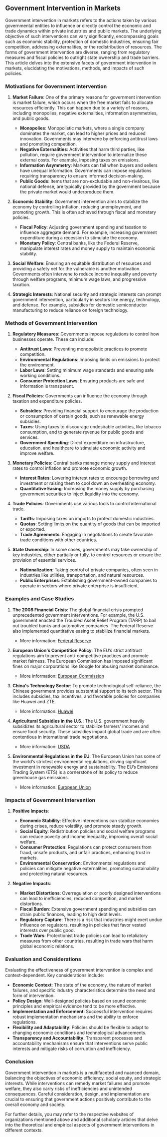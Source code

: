 ## Government Intervention in Markets

Government intervention in markets refers to the actions taken by various governmental entities to influence or directly control the economic and trade dynamics within private industries and public markets. The underlying objective of such interventions can vary significantly, encompassing goals such as economic stability, protection of domestic industries, ensuring fair competition, addressing externalities, or the redistribution of resources. The forms of government intervention are diverse, ranging from regulatory measures and fiscal policies to outright state ownership and trade barriers. This article delves into the extensive facets of government intervention in markets, elucidating the motivations, methods, and impacts of such policies.

### Motivations for Government Intervention

1. **Market Failure**: One of the primary reasons for government intervention is market failure, which occurs when the free market fails to allocate resources efficiently. This can happen due to a variety of reasons, including monopolies, negative externalities, information asymmetries, and public goods.

    - **Monopolies**: Monopolistic markets, where a single company dominates the market, can lead to higher prices and reduced innovation. Governments may intervene by enforcing antitrust laws and promoting competition.
    - **Negative Externalities**: Activities that harm third parties, like pollution, require government intervention to internalize these external costs. For example, imposing taxes on emissions.
    - **Information Asymmetry**: Markets can fail when buyers and sellers have unequal information. Governments can impose regulations requiring transparency to ensure informed decision-making.
    - **Public Goods**: Items that are non-excludable and non-rivalrous, like national defense, are typically provided by the government because the private market would underproduce them.

2. **Economic Stability**: Government intervention aims to stabilize the economy by controlling inflation, reducing unemployment, and promoting growth. This is often achieved through fiscal and monetary policies.

    - **Fiscal Policy**: Adjusting government spending and taxation to influence aggregate demand. For example, increasing government expenditure during a recession to stimulate the economy.
    - **Monetary Policy**: Central banks, like the Federal Reserve, manipulate interest rates and money supply to maintain economic stability.

3. **Social Welfare**: Ensuring an equitable distribution of resources and providing a safety net for the vulnerable is another motivation. Governments often intervene to reduce income inequality and poverty through welfare programs, minimum wage laws, and progressive taxation.

4. **Strategic Interests**: National security and strategic interests can prompt government intervention, particularly in sectors like energy, technology, and defense. For example, subsidies for domestic semiconductor manufacturing to reduce reliance on foreign technology.

### Methods of Government Intervention

1. **Regulatory Measures**: Governments impose regulations to control how businesses operate. These can include:

    - **Antitrust Laws**: Preventing monopolistic practices to promote competition.
    - **Environmental Regulations**: Imposing limits on emissions to protect the environment.
    - **Labor Laws**: Setting minimum wage standards and ensuring safe working conditions.
    - **Consumer Protection Laws**: Ensuring products are safe and information is transparent.

2. **Fiscal Policies**: Governments can influence the economy through taxation and expenditure policies.

    - **Subsidies**: Providing financial support to encourage the production or consumption of certain goods, such as renewable energy subsidies.
    - **Taxes**: Using taxes to discourage undesirable activities, like tobacco consumption, and to generate revenue for public goods and services.
    - **Government Spending**: Direct expenditure on infrastructure, education, and healthcare to stimulate economic activity and improve welfare.

3. **Monetary Policies**: Central banks manage money supply and interest rates to control inflation and promote economic growth.

    - **Interest Rates**: Lowering interest rates to encourage borrowing and investment or raising them to cool down an overheating economy.
    - **Quantitative Easing**: Increasing the money supply by purchasing government securities to inject liquidity into the economy.

4. **Trade Policies**: Governments use various tools to control international trade.

    - **Tariffs**: Imposing taxes on imports to protect domestic industries.
    - **Quotas**: Setting limits on the quantity of goods that can be imported or exported.
    - **Trade Agreements**: Engaging in negotiations to create favorable trade conditions with other countries.

5. **State Ownership**: In some cases, governments may take ownership of key industries, either partially or fully, to control resources or ensure the provision of essential services.

    - **Nationalization**: Taking control of private companies, often seen in industries like utilities, transportation, and natural resources.
    - **Public Enterprises**: Establishing government-owned companies to operate in sectors where private enterprise is insufficient.

### Examples and Case Studies

1. **The 2008 Financial Crisis**: The global financial crisis prompted unprecedented government interventions. For example, the U.S. government enacted the Troubled Asset Relief Program (TARP) to bail out troubled banks and automotive companies. The Federal Reserve also implemented quantitative easing to stabilize financial markets.

    - More information: [Federal Reserve](https://www.federalreserve.gov)

2. **European Union's Competition Policy**: The EU’s strict antitrust regulations aim to prevent anti-competitive practices and promote market fairness. The European Commission has imposed significant fines on major corporations like Google for abusing market dominance.

    - More information: [European Commission](https://ec.europa.eu/competition-policy)

3. **China's Technology Sector**: To promote technological self-reliance, the Chinese government provides substantial support to its tech sector. This includes subsidies, tax incentives, and favorable policies for companies like Huawei and ZTE.

    - More information: [Huawei](https://www.huawei.com)

4. **Agricultural Subsidies in the U.S.**: The U.S. government heavily subsidizes its agricultural sector to stabilize farmers' incomes and ensure food security. These subsidies impact global trade and are often contentious in international trade negotiations.

    - More information: [USDA](https://www.usda.gov)

5. **Environmental Regulations in the EU**: The European Union has some of the world’s strictest environmental regulations, driving significant investment in renewable energy and sustainability. The EU’s Emissions Trading System (ETS) is a cornerstone of its policy to reduce greenhouse gas emissions.

    - More information: [European Union](https://europa.eu)

### Impacts of Government Intervention

1. **Positive Impacts**:

    - **Economic Stability**: Effective interventions can stabilize economies during crises, reduce volatility, and promote steady growth.
    - **Social Equity**: Redistribution policies and social welfare programs can reduce poverty and income inequality, improving overall social welfare.
    - **Consumer Protection**: Regulations can protect consumers from fraud, unsafe products, and unfair practices, enhancing trust in markets.
    - **Environmental Conservation**: Environmental regulations and policies can mitigate negative externalities, promoting sustainability and protecting natural resources.

2. **Negative Impacts**:

    - **Market Distortions**: Overregulation or poorly designed interventions can lead to inefficiencies, reduced competition, and market distortions.
    - **Fiscal Burden**: Extensive government spending and subsidies can strain public finances, leading to high debt levels.
    - **Regulatory Capture**: There is a risk that industries might exert undue influence on regulators, resulting in policies that favor vested interests over public good.
    - **Trade Wars**: Protectionist trade policies can lead to retaliatory measures from other countries, resulting in trade wars that harm global economic relations.

### Evaluation and Considerations

Evaluating the effectiveness of government intervention is complex and context-dependent. Key considerations include:

- **Economic Context**: The state of the economy, the nature of market failures, and specific industry characteristics determine the need and form of intervention.
- **Policy Design**: Well-designed policies based on sound economic principles and empirical evidence tend to be more effective.
- **Implementation and Enforcement**: Successful intervention requires robust implementation mechanisms and the ability to enforce regulations.
- **Flexibility and Adaptability**: Policies should be flexible to adapt to changing economic conditions and technological advancements.
- **Transparency and Accountability**: Transparent processes and accountability mechanisms ensure that interventions serve public interests and mitigate risks of corruption and inefficiency.

### Conclusion

Government intervention in markets is a multifaceted and nuanced domain, balancing the objectives of economic efficiency, social equity, and strategic interests. While interventions can remedy market failures and promote welfare, they also carry risks of inefficiencies and unintended consequences. Careful consideration, design, and implementation are crucial to ensuring that government actions positively contribute to the overall economy and society.

For further details, you may refer to the respective websites of organizations mentioned above and additional scholarly articles that delve into the theoretical and empirical aspects of government interventions in different contexts.

